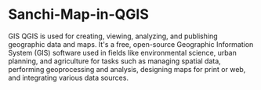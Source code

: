 # Sanchi-Map-in-QGIS
GIS
QGIS is used for creating, viewing, analyzing, and publishing geographic data and maps. It's a free, open-source Geographic Information System (GIS) software used in fields like environmental science, urban planning, and agriculture for tasks such as managing spatial data, performing geoprocessing and analysis, designing maps for print or web, and integrating various data sources. 